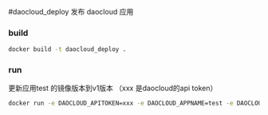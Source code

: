 #daocloud_deploy
发布 daocloud 应用



### build
```bash
docker build -t daocloud_deploy .
```

### run
更新应用test 的镜像版本到v1版本 （xxx 是daocloud的api token）

```bash
docker run -e DAOCLOUD_APITOKEN=xxx -e DAOCLOUD_APPNAME=test -e DAOCLOUD_APP_RELEASE=v1 daocloud_deploy
```
